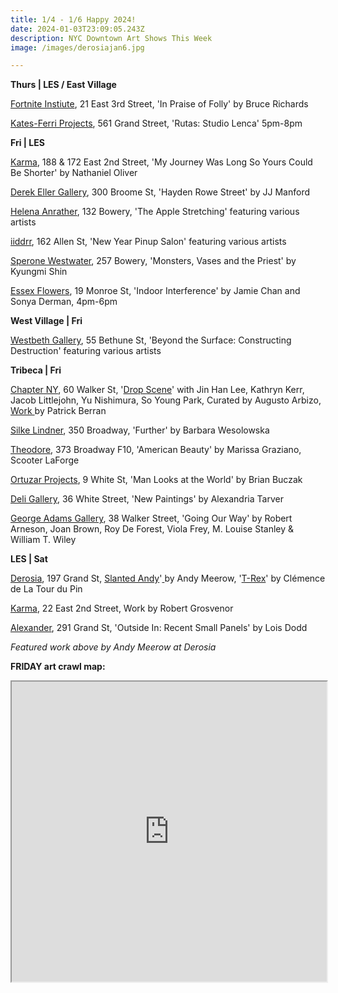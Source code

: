 ```yaml
---
title: 1/4 - 1/6 Happy 2024!
date: 2024-01-03T23:09:05.243Z
description: NYC Downtown Art Shows This Week
image: /images/derosiajan6.jpg

---
```

**T﻿hurs | LES / East Village**

[Fortnite Instiute](https://fortnight.institute/exhibitions/81-bruce-richards-in-praise-of-folly/), 21 East 3rd Street, 'In Praise of Folly' by Bruce Richards

[Kates-Ferri Projects](https://www.katesferriprojects.com/studio-lenca), 561 Grand Street, 'Rutas: Studio Lenca' 5pm-8pm

**F﻿ri | LES** 

[Karma](https://karmakarma.org/exhibitions/nathaniel-oliver-2024/), 188 & 172 East 2nd Street, 'My Journey Was Long So Yours Could Be Shorter' by Nathaniel Oliver

[Derek Eller Gallery](https://www.derekeller.com/), 300 Broome St, 'Hayden Rowe Street' by JJ Manford

[Helena Anrather](https://helenaanrather.com/exhibition/the-apple-stretching/), 132 Bowery, 'The Apple Stretching' featuring various artists

[iiddrr](https://iidrr.com/), 162 Allen St, 'New Year Pinup Salon' featuring various artists

[Sperone Westwater](https://www.speronewestwater.com/exhibitions/kyungmi-shin), 257 Bowery, 'Monsters, Vases and the Priest' by Kyungmi Shin

[Essex Flowers](https://essexflowers.us/JAMIE-CHAN-and-SONYA-DERMAN-INDOOR-INTERFERENCE), 19 Monroe St, 'Indoor Interference' by Jamie Chan and Sonya Derman, 4pm-6pm

**West Village | Fri**

[Westbeth Gallery](https://westbeth.org/event/beyond-the-surface-constructing-destructiongroup-show/), 55 Bethune St, 'Beyond the Surface: Constructing Destruction' featuring various artists

**T﻿ribeca | Fri**

[Chapter NY](https://chapter-ny.com/), 60 Walker St, '[Drop Scene](https://chapter-ny.com/exhibitions/drop-scene/)' with Jin Han Lee, Kathryn Kerr, Jacob Littlejohn, Yu Nishimura, So Young Park, Curated by Augusto Arbizo, [Work ](https://chapter-ny.com/exhibitions/patrick-berran-2024/)by Patrick Berran

[Silke Lindner](https://www.silkelindner.com/), 350 Broadway, 'Further' by Barbara Wesolowska

[Theodore](https://www.theodoreart.com), 373 Broadway F10, 'American Beauty' by Marissa Graziano, Scooter LaForge

[Ortuzar Projects](https://www.ortuzarprojects.com/exhibitions/man-looks-at-the-world), 9 White St, 'Man Looks at the World' by Brian Buczak

[Deli Gallery](https://deligallery.com/Alexandria-Tarver-New-Paintings-2024), 36 White Street, 'New Paintings' by Alexandria Tarver

[George Adams Gallery](https://www.georgeadamsgallery.com/exhibitions/going-our-way), 38 Walker Street, 'Going Our Way' by Robert Arneson, Joan Brown, Roy De Forest, Viola Frey, M. Louise Stanley & William T. Wiley

**L﻿ES | Sat**

[Derosia](https://www.derosia.nyc/exhibitions), 197 Grand St, [](https://www.derosia.nyc/exhibitions/andy-meerow)[Slanted Andy](https://derosia.nyc/exhibitions/slanted-andy)'[ ](https://www.derosia.nyc/exhibitions/andy-meerow)by Andy Meerow, '[T﻿-Rex](https://derosia.nyc/exhibitions/t-rex)' by Clémence de La Tour du Pin

[Karma](https://karmakarma.org/exhibitions/robert-grosvenor-ny-2024/), 22 East 2nd Street, Work by Robert Grosvenor

[Alexander](https://www.alexandregallery.com/exhibitions/lois-dodd21), 291 Grand St, 'Outside In: Recent Small Panels' by Lois Dodd

*F﻿eatured work above by Andy Meerow at Derosia*

**F﻿RIDAY art crawl map:**

<iframe src="https://www.google.com/maps/d/u/1/embed?mid=1YgcsNYMIz2PP60c9BrKD37-IsYSXv3o&ehbc=2E312F" width="100%" height="480"></iframe>